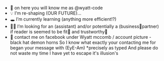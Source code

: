 - 👋 on here you will know me as @wyatt-code
- 💡 I’m re-shaping (OUR FUTURE)... 
- 🕳️ I’m currently learning (anything more efficient!?)
- 🤜🤛 I’m looking for an (assistant) and/or potentially a (business🤝partner) if reader is seemed to be fit🧠 and trustworthy🤫 
- 🔌 contact me on facebook under Wyatt mccomb / account picture - black hat demon horns
So I know what exactly your contacting me for began your message with (EyE-Am) *precisely as typed 
And please do not waste my time I have yet to escape it's illusion's
<!---
wyatt-code/wyatt-code is a ✨ special ✨ repository because its `README.md` (this file) appears on your GitHub profile.
You can click the Preview link to take a look at your changes.
--->
